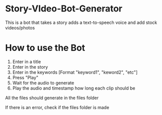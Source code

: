 # Story-VIdeo-Bot-Generator

This is a bot that takes a story adds a text-to-speech voice and add stock videos/photos

# How to use the Bot

1. Enter in a title
2. Enter in the story
3. Enter in the keywords [Format "keyword1", "keword2", "etc"]
4. Press "Play"
5. Wait for the audio to generate
6. Play the audio and timestamp how long each clip should be

All the files should generate in the files folder

If there is an error, check if the files folder is made
